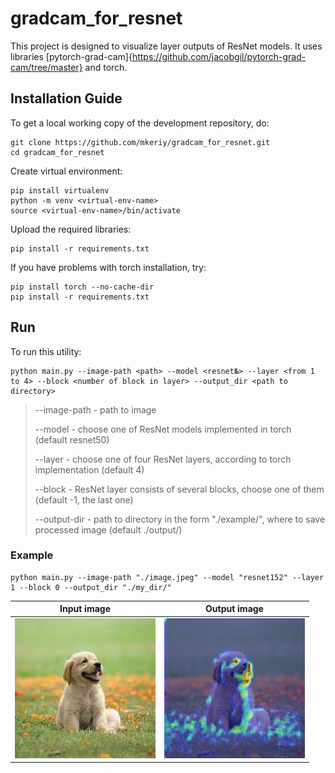 # gradcam_for_resnet

This project is designed to visualize layer outputs of ResNet models. It uses libraries [pytorch-grad-cam]{https://github.com/jacobgil/pytorch-grad-cam/tree/master} and torch.

## Installation Guide
To get a local working copy of the development repository, do:
```shell
git clone https://github.com/mkeriy/gradcam_for_resnet.git
cd gradcam_for_resnet
```
Create virtual environment:
```shell
pip install virtualenv
python -m venv <virtual-env-name>
source <virtual-env-name>/bin/activate
```
Upload the required libraries:
```shell
pip install -r requirements.txt
```
If you have problems with torch installation, try:
```shell
pip install torch --no-cache-dir
pip install -r requirements.txt
```
## Run
To run this utility:
```shell
python main.py --image-path <path> --model <resnet№> --layer <from 1 to 4> --block <number of block in layer> --output_dir <path to directory>
```
> --image-path - path to image
> 
> --model - choose one of ResNet models implemented in torch (default resnet50)
> 
> --layer - choose one of four ResNet layers, according to torch implementation (default 4)
> 
> --block - ResNet layer consists of several blocks, choose one of them (default -1, the last one)
> 
> --output-dir - path to directory in the form "./example/", where to save processed image (default ./output/)

### Example
```shell
python main.py --image-path "./image.jpeg" --model "resnet152" --layer 1 --block 0 --output_dir "./my_dir/"
```
 Input image                |  Output image
:-------------------------:|:-------------------------:
![](images/labr.jpeg)  |  ![](images/labr_out.jpeg)
